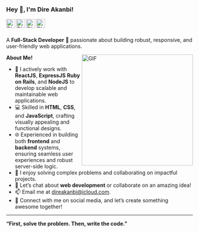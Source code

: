 <h3 title="hehehe"> Hey 👋, I'm Dire Akanbi!</h3>

<a href="https://www.linkedin.com/in/dire-akanbi-63bbbb217">
  <img align="left" alt="Dire's LinkedIn" width="24px" src="https://cdn.jsdelivr.net/npm/simple-icons@v3/icons/linkedin.svg" />
</a>
<a href="https://www.instagram.com/dreaderid/?hl=en">
  <img align="left" alt="Dire's Instagram" width="24px" src="https://cdn.jsdelivr.net/npm/simple-icons@v3/icons/instagram.svg" />
</a>
<a href="https://web.facebook.com/profile.php?id=100039814744335">
  <img align="left" alt="Dire's Facebook" width="24px" src="https://cdn.jsdelivr.net/npm/simple-icons@v3/icons/facebook.svg" />
</a>
<a href="https://x.com/DireAkanbi">
  <img align="left" alt="Dire's Twitter" width="24px" src="https://cdn.jsdelivr.net/npm/simple-icons@3.13.0/icons/twitter.svg" />
</a>

<br />
<br />

A **Full-Stack Developer** 🚀 passionate about building robust, responsive, and user-friendly web applications.

<img align="right" alt="GIF" src="https://i.pinimg.com/originals/e4/26/70/e426702edf874b181aced1e2fa5c6cde.gif" width="300" />

**About Me!**

- 🌟 I actively work with **ReactJS**, **ExpressJS** **Ruby on Rails**, and **NodeJS** to develop scalable and maintainable web applications.
- 💻 Skilled in **HTML**, **CSS**, and **JavaScript**, crafting visually appealing and functional designs.
- 🌐 Experienced in building both **frontend** and **backend** systems, ensuring seamless user experiences and robust server-side logic.
- 🎯 I enjoy solving complex problems and collaborating on impactful projects.
- 💬 Let’s chat about **web development** or collaborate on an amazing idea!
- 📫 Email me at [direakanbi@icloud.com](mailto:direakanbi@icloud.com).
- 🔗 Connect with me on social media, and let’s create something awesome together!

---

**“First, solve the problem. Then, write the code.”**
